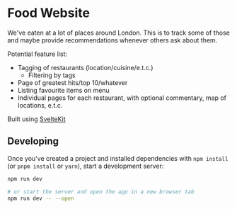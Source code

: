 # Food Website

We've eaten at a lot of places around London. This is to track some of those and maybe provide
recommendations whenever others ask about them.

Potential feature list:
* Tagging of restaurants (location/cuisine/e.t.c.)
  * Filtering by tags
* Page of greatest hits/top 10/whatever
* Listing favourite items on menu
* Individual pages for each restaurant, with optional commentary, map of locations, e.t.c.

Built using [SvelteKit](https://kit.svelte.dev)

## Developing

Once you've created a project and installed dependencies with `npm install` (or `pnpm install` or `yarn`), start a development server:

```bash
npm run dev

# or start the server and open the app in a new browser tab
npm run dev -- --open
```
